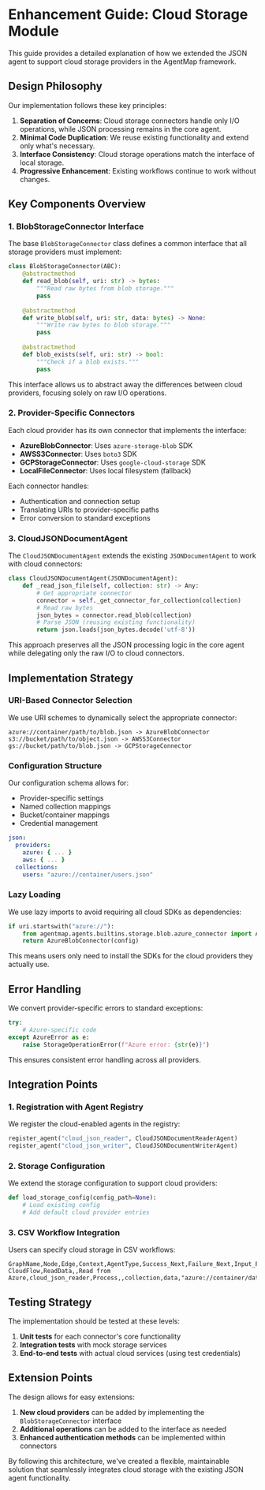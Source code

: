 # Enhancement Guide: Cloud Storage Module

This guide provides a detailed explanation of how we extended the JSON agent to support cloud storage providers in the AgentMap framework.

## Design Philosophy

Our implementation follows these key principles:

1. **Separation of Concerns**: Cloud storage connectors handle only I/O operations, while JSON processing remains in the core agent.
2. **Minimal Code Duplication**: We reuse existing functionality and extend only what's necessary.
3. **Interface Consistency**: Cloud storage operations match the interface of local storage.
4. **Progressive Enhancement**: Existing workflows continue to work without changes.

## Key Components Overview

### 1. BlobStorageConnector Interface

The base `BlobStorageConnector` class defines a common interface that all storage providers must implement:

```python
class BlobStorageConnector(ABC):
    @abstractmethod
    def read_blob(self, uri: str) -> bytes:
        """Read raw bytes from blob storage."""
        pass
    
    @abstractmethod
    def write_blob(self, uri: str, data: bytes) -> None:
        """Write raw bytes to blob storage."""
        pass
    
    @abstractmethod
    def blob_exists(self, uri: str) -> bool:
        """Check if a blob exists."""
        pass
```

This interface allows us to abstract away the differences between cloud providers, focusing solely on raw I/O operations.

### 2. Provider-Specific Connectors

Each cloud provider has its own connector that implements the interface:

- **AzureBlobConnector**: Uses `azure-storage-blob` SDK
- **AWSS3Connector**: Uses `boto3` SDK
- **GCPStorageConnector**: Uses `google-cloud-storage` SDK
- **LocalFileConnector**: Uses local filesystem (fallback)

Each connector handles:
- Authentication and connection setup
- Translating URIs to provider-specific paths
- Error conversion to standard exceptions

### 3. CloudJSONDocumentAgent

The `CloudJSONDocumentAgent` extends the existing `JSONDocumentAgent` to work with cloud connectors:

```python
class CloudJSONDocumentAgent(JSONDocumentAgent):
    def _read_json_file(self, collection: str) -> Any:
        # Get appropriate connector
        connector = self._get_connector_for_collection(collection)
        # Read raw bytes
        json_bytes = connector.read_blob(collection)
        # Parse JSON (reusing existing functionality)
        return json.loads(json_bytes.decode('utf-8'))
```

This approach preserves all the JSON processing logic in the core agent while delegating only the raw I/O to cloud connectors.

## Implementation Strategy

### URI-Based Connector Selection

We use URI schemes to dynamically select the appropriate connector:

```
azure://container/path/to/blob.json -> AzureBlobConnector
s3://bucket/path/to/object.json -> AWSS3Connector
gs://bucket/path/to/blob.json -> GCPStorageConnector
```

### Configuration Structure

Our configuration schema allows for:
- Provider-specific settings
- Named collection mappings
- Bucket/container mappings
- Credential management

```yaml
json:
  providers:
    azure: { ... }
    aws: { ... }
  collections:
    users: "azure://container/users.json"
```

### Lazy Loading

We use lazy imports to avoid requiring all cloud SDKs as dependencies:

```python
if uri.startswith("azure://"):
    from agentmap.agents.builtins.storage.blob.azure_connector import AzureBlobConnector
    return AzureBlobConnector(config)
```

This means users only need to install the SDKs for the cloud providers they actually use.

## Error Handling

We convert provider-specific errors to standard exceptions:

```python
try:
    # Azure-specific code
except AzureError as e:
    raise StorageOperationError(f"Azure error: {str(e)}")
```

This ensures consistent error handling across all providers.

## Integration Points

### 1. Registration with Agent Registry

We register the cloud-enabled agents in the registry:

```python
register_agent("cloud_json_reader", CloudJSONDocumentReaderAgent)
register_agent("cloud_json_writer", CloudJSONDocumentWriterAgent)
```

### 2. Storage Configuration

We extend the storage configuration to support cloud providers:

```python
def load_storage_config(config_path=None):
    # Load existing config
    # Add default cloud provider entries
```

### 3. CSV Workflow Integration

Users can specify cloud storage in CSV workflows:

```csv
GraphName,Node,Edge,Context,AgentType,Success_Next,Failure_Next,Input_Fields,Output_Field,Prompt
CloudFlow,ReadData,,Read from Azure,cloud_json_reader,Process,,collection,data,"azure://container/data.json"
```

## Testing Strategy

The implementation should be tested at these levels:

1. **Unit tests** for each connector's core functionality
2. **Integration tests** with mock storage services
3. **End-to-end tests** with actual cloud services (using test credentials)

## Extension Points

The design allows for easy extensions:

1. **New cloud providers** can be added by implementing the `BlobStorageConnector` interface
2. **Additional operations** can be added to the interface as needed
3. **Enhanced authentication methods** can be implemented within connectors

By following this architecture, we've created a flexible, maintainable solution that seamlessly integrates cloud storage with the existing JSON agent functionality.